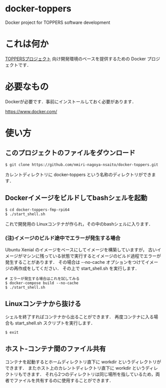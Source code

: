 # docker-toppers
Docker project for TOPPERS software development

# これは何か
[TOPPERSプロジェクト](http://www.toppers.jp/) 向け開発環境のベースを提供するための Docker プロジェクトです．

# 必要なもの

Dockerが必要です．事前にインストールしておく必要があります．

https://www.docker.com/

# 使い方

## このプロジェクトのファイルをダウンロード

```
$ git clone https://github.com/nmiri-nagoya-nsaito/docker-toppers.git
```
カレントディレクトリに docker-toppers という名称のディレクトリができます．

## Dockerイメージをビルドしてbashシェルを起動

```
$ cd docker-toppers-fmp-rpi64
$ ./start_shell.sh
```
これで開発用の Linuxコンテナが作られ，その中のbashシェルに入ります．

### (注)イメージのビルド途中でエラーが発生する場合

Ubuntu Xenial のイメージをベースにしてイメージを構築していますが，
古いイメージがマシンに残っている状態で実行するとイメージのビルド過程でエラーが発生することがあります．
その場合は --no-cache オプションをつけてイメージの再作成をしてください．
その上で start_shell.sh を実行します．

```
# エラーが発生する場合はこれを試してみる
$ docker-compose build --no-cache
$ ./start_shell.sh
```

## Linuxコンテナから抜ける

シェルを終了すればコンテナから出ることができます．
再度コンテナに入る場合も start_shell.sh スクリプトを実行します．

```
$ exit
```
## ホスト-コンテナ間のファイル共有

コンテナを起動するとホームディレクトリ直下に workdir というディレクトリができます．
またホスト上のカレントディレクトリ直下に workdir というディレクトリもできます．
それら2つのディレクトリは同じ場所を指しているため，両者でファイルを共有するのに使用することができます．
